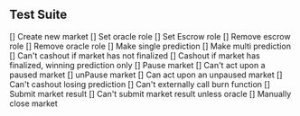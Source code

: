 
## Test Suite

[] Create new market
[] Set oracle role
[] Set Escrow role
[] Remove escrow role
[] Remove oracle role
[] Make single prediction
[] Make multi prediction
[] Can't cashout if market has not finalized
[] Cashout if market has finalized, winning prediction only
[] Pause market
[] Can't act upon a paused market
[] unPause market
[] Can act upon an unpaused market
[] Can't cashout losing prediction
[] Can't externally call burn function
[] Submit market result
[] Can't submit market result unless oracle
[] Manually close market